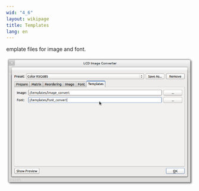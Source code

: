 ```yaml
---
wid: "4_6"
layout: wikipage
title: Templates
lang: en
---
```

emplate files for image and font.

![Templates dialog](templates-1.png "Templates dialog")
